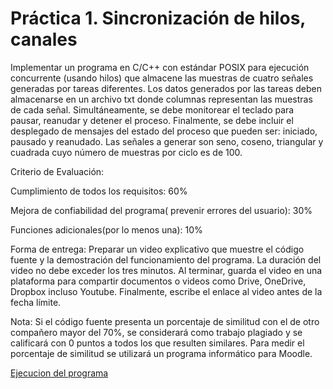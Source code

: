 # Práctica 1. Sincronización de hilos, canales
Implementar un programa en C/C++ con estándar POSIX para ejecución concurrente (usando hilos) que almacene las muestras de cuatro señales generadas por tareas diferentes. Los datos generados por las tareas deben almacenarse en un archivo txt donde columnas representan las muestras de cada señal. Simultáneamente, se debe monitorear el teclado para pausar, reanudar y detener el proceso. Finalmente, se debe incluir el desplegado de mensajes del estado del proceso que pueden ser: iniciado, pausado y reanudado. Las señales a generar son seno, coseno, triangular y cuadrada cuyo número de muestras por ciclo es de 100.

Criterio de Evaluación:

Cumplimiento de todos los requisitos: 60%

Mejora de confiabilidad del programa( prevenir errores del usuario): 30%

Funciones adicionales(por lo menos una): 10%

Forma de entrega: Preparar un video explicativo que muestre el código fuente y la demostración del funcionamiento del programa. La duración del video no debe exceder los tres minutos. Al terminar, guarda el video en una plataforma para compartir documentos o videos como Drive, OneDrive, Dropbox incluso Youtube. Finalmente, escribe el enlace al video antes de la fecha límite.

Nota: Si el código fuente presenta un porcentaje de similitud con el de otro compañero mayor del 70%, se considerará como trabajo plagiado y se calificará con 0 puntos a todos los que resulten similares. Para medir el porcentaje de similitud se utilizará un programa informático para Moodle.

[Ejecucion del programa](https://youtu.be/ek0fzUwFBm8)
